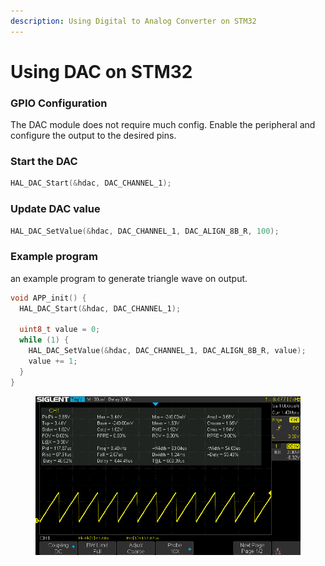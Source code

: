 ```yaml
---
description: Using Digital to Analog Converter on STM32
---
```


# Using DAC on STM32



### GPIO Configuration

The DAC module does not require much config. Enable the peripheral and configure the output to the desired pins.



### Start the DAC

```c
HAL_DAC_Start(&hdac, DAC_CHANNEL_1);
```



### Update DAC value

```c
HAL_DAC_SetValue(&hdac, DAC_CHANNEL_1, DAC_ALIGN_8B_R, 100);
```



### Example program

an example program to generate triangle wave on output.



```c
void APP_init() {
  HAL_DAC_Start(&hdac, DAC_CHANNEL_1);

  uint8_t value = 0;
  while (1) {
    HAL_DAC_SetValue(&hdac, DAC_CHANNEL_1, DAC_ALIGN_8B_R, value);
    value += 1;
  }
}
```



<figure><img src="../../.gitbook/assets/triangle.png" alt=""><figcaption></figcaption></figure>





